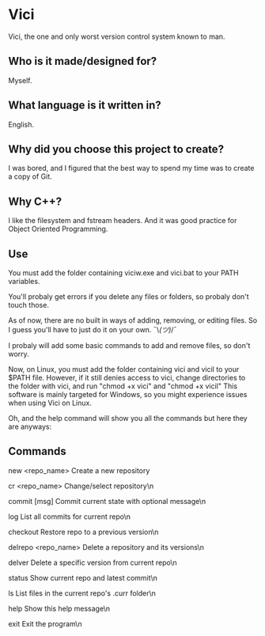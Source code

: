 # Vici

Vici, the one and only worst version control system known to man.

## Who is it made/designed for?

Myself.

## What language is it written in?

English.

## Why did you choose this project to create?

I was bored, and I figured that the best way to spend my time was to create a copy of Git.

## Why C++?

I like the filesystem and fstream headers. And it was good practice for Object Oriented Programming.

## Use

You must add the folder containing viciw.exe and vici.bat to your PATH variables.

You'll probaly get errors if you delete any files or folders, so probaly don't touch those.

As of now, there are no built in ways of adding, removing, or editing files. So I guess you'll have to just do it on your own. ¯\\_(ツ)_/¯

I probaly will add some basic commands to add and remove files, so don't worry.

Now, on Linux, you must add the folder containing vici and vicil to your $PATH file.
However, if it still denies access to vici, change directories to the folder with vici, and run "chmod +x vici" and "chmod +x vicil"
This software is mainly targeted for Windows, so you might experience issues when using Vici on Linux.

Oh, and the help command will show you all the commands but here they are anyways:

## Commands

new <repo_name>         Create a new repository

cr <repo_name>          Change/select repository\n

commit [msg]            Commit current state with optional message\n

log                     List all commits for current repo\n

checkout <version>      Restore repo to a previous version\n

delrepo <repo_name>     Delete a repository and its versions\n

delver <version>        Delete a specific version from current repo\n

status                  Show current repo and latest commit\n

ls                      List files in the current repo's .curr folder\n

help                    Show this help message\n

exit                    Exit the program\n
